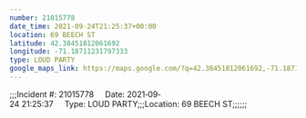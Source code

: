 ```yaml
---
number: 21015778
date_time: 2021-09-24T21:25:37+00:00
location: 69 BEECH ST
latitude: 42.38451812061692
longitude: -71.18711231797333
type: LOUD PARTY
google_maps_link: https://maps.google.com/?q=42.38451812061692,-71.18711231797333
---
```


;;;Incident #: 21015778     Date: 2021‐09‐24 21:25:37     Type: LOUD PARTY;;;Location: 69 BEECH ST;;;;;;
